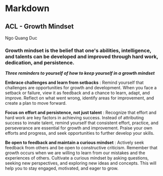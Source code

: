 # Markdown

## ACL - Growth Mindset
Ngo Quang Duc

### Growth mindset is the belief that one's abilities, intelligence, and talents can be developed and improved through hard work, dedication, and persistence.

***Three reminders to yourself of how to keep yourself in a growth mindset***

**Embrace challenges and learn from setbacks** : Remind yourself that challenges are opportunities for growth and development. When you face a setback or failure, view it as feedback and a chance to learn, adapt, and improve. Reflect on what went wrong, identify areas for improvement, and create a plan to move forward.

**Focus on effort and persistence, not just talent** : Recognize that effort and hard work are key factors in achieving success. Instead of attributing success to innate talent, remind yourself that consistent effort, practice, and perseverance are essential for growth and improvement. Praise your own efforts and progress, and seek opportunities to further develop your skills.

**Be open to feedback and maintain a curious mindset** : Actively seek feedback from others and be open to constructive criticism. Remember that growth occurs when we are willing to learn from our mistakes and the experiences of others. Cultivate a curious mindset by asking questions, seeking new perspectives, and exploring new ideas and concepts. This will help you to stay engaged, motivated, and eager to grow.

